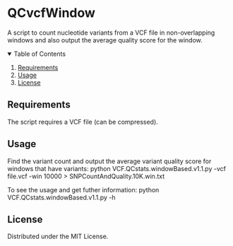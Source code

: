 # QCvcfWindow
A script to count nucleotide variants from a VCF file in non-overlapping windows and also output the average quality score for the window.

<!-- TABLE OF CONTENTS -->
<details open="open">
  <summary>Table of Contents</summary>
  <ol>
    <li><a href="#requirements">Requirements</a></li>
    <li><a href="#usage">Usage</a></li>
    <li><a href="#license">License</a></li>
  </ol>
</details>

<!-- requirements -->
## Requirements

The script requires a VCF file (can be compressed).

<!-- usage -->
## Usage

Find the variant count and output the average variant quality score for windows that have variants:
python VCF.QCstats.windowBased.v1.1.py -vcf file.vcf -win 10000 > SNPCountAndQuality.10K.win.txt

To see the usage and get futher information: python VCF.QCstats.windowBased.v1.1.py -h

<!-- license -->
## License 

Distributed under the MIT License.
